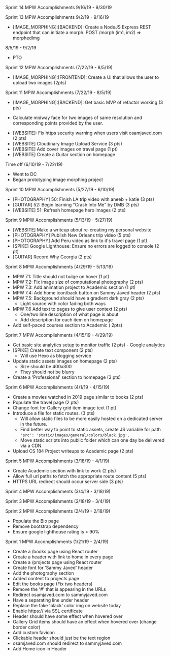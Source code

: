 Sprint 14 MPW Accomplishments 9/16/19 - 9/30/19

Sprint 13 MPW Accomplishments 9/2/19 - 9/16/19
 - [IMAGE_MORPHING]:[BACKEND]: Create a NodeJS Express REST endpoint that can initiate a morph. POST /morph (im1, im2) => morphedImg

8/5/19 - 9/2/19
- PTO

Sprint 12 MPW Accomplishments (7/22/19 - 8/5/19)
- [IMAGE_MORPHING]:[FRONTEND]: Create a UI that allows the user to upload two images (2pts)

Sprint 11 MPW Accomplishments (7/22/19 - 8/5/19)
- [IMAGE_MORPHING]:[BACKEND]: Get basic MVP of refactor working (3 pts)
 * Calculate midway face for two images of same resolution and corresponding points provided by the user.
- [WEBSITE]: Fix https security warning when users visit osamjaved.com (2 pts)
- [WEBSITE] Cloudinary Image Upload Service (3 pts)
- [WEBSITE] Add cover images on travel page (1 pt)
- [WEBSITE] Create a Guitar section on homepage

Time off (6/10/19 - 7/22/19)
- Went to DC
- Began prototyping image morphing project

Sprint 10 MPW Accomplishments (5/27/19 - 6/10/19)
- [PHOTOGRAPHY] 50: Finish LA trip video with aneeb + katie (3 pts)
- [GUITAR] 52: Begin learning "Crash Into Me" by DMB (3 pts)
- [WEBSITE] 51: Refresh homepage hero images (2 pts)

Sprint 9 MPW Accomplishments (5/13/19 - 5/27/19)
  - [WEBSITE] Make a writeup about re-creating my personal website
  - [PHOTOGRAPHY] Publish New Orleans trip video (5 pts)
  - [PHOTOGRAPHY] Add Peru video as link to it's travel page (1 pt)
  - [SPIKE] Google Lighthouse: Ensure no errors are logged to console (2 pt)
  - [GUITAR] Record Why Georgia (2 pts) 

Sprint 8 MPW Accomplishments (4/29/19 - 5/13/19)
  - MPW 7.1: Title should not bulge on hover (1 pt)
  - MPW 7.2: Fix image size of computational photography (2 pts)
  - MPW 7.3: Add animation project to Academic section (1 pt)
  - MPW 7.4: Add home icon/back button on Sammy Javed header (2 pts)
  - MPW 7.5: Background should have a gradient dark gray (2 pts)
    - Light source with color fading both ways
  - MPW 7.6 Add text to pages to give user context (2 pts)
    - One/two line description of what page is about
    - Add description for each item on homepage
  - Add self-paced courses section to Academic ( 2pts)    

Sprint 7 MPW Accomplishments (4/15/19 - 4/29/19)
  - Get basic site analytics setup to monitor traffic (2 pts)
        - Google analytics
  - [SPIKE] Create text component  (2 pts)
    - Will use Hexo as blogging service
  - Update static assets images on homepage (2 pts)
    - Size should be 400x300 
    - They should not be blurry    
  - Create a 'Professional' section to homepage (3 pts)

Sprint 6 MPW Accomplishments (4/1/19 - 4/15/19)
  - Create a movies watched in 2019 page similar to books (2 pts)
  - Populate the travel page (2 pts)
  - Change font for Gallery grid item image text (1 pt)
  - Introduce a file for static routes. (3 pts) 
      - Will allow static files to be more easily hosted on a dedicated server in the future.
      - Find better way to point to static assets, create JS variable for path
          `'src': 'static/images/general/colors/black.jpg',`
      - Move static scripts into public folder which can one day be delivered via a CDN.
  - Upload CS 184 Project writeups to Academic page (2 pts)
    

Sprint 5 MPW Accomplishments (3/18/19 - 4/1/19)
  - Create Academic section with link to work (2 pts)
  - Allow full url paths to fetch the appropriate route content (5 pts)
  - HTTPS URL redirect should occur server side (3 pts)

Sprint 4 MPW Accomplishments (3/4/19 - 3/18/19)

Sprint 3 MPW Accomplishments (2/18/19 - 3/4/19)

Sprint 2 MPW Accomplishments (2/4/19 - 2/18/19)
  - Populate the Bio page
  - Remove bootstrap dependency
  - Ensure google lighthouse rating is  > 90%

Sprint 1 MPW Accomplishments (1/21/19 - 2/4/19)
  - Create a /books page using React router
  - Create a header with link to home in every page
  - Create a /projects page using React router
  - Create font for 'Sammy Javed' header
  - Add the photography section
  - Added content to projects page
  - Edit the books page (Fix two headers)
  - Remove the '#' that is appearing in the URLs
  - Redirect osamjaved.com to sammyjaved.com
  - Have a separating line under header
  - Replace the fake 'black' color img on website today
  - Enable https:// via SSL certificate
  - Header should have some effect when hovered over
  - Gallery Grid items should have an effect when hovered over (change border color)
  - Add custom favicon
  - Clickable header should just be the text region
  - osamjaved.com should redirect to sammyjaved.com
  - Add Home icon in Header  
